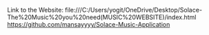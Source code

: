 Link to the Website:
file:///C:/Users/yogit/OneDrive/Desktop/Solace-The%20Music%20you%20need(MUSIC%20WEBSITE)/index.html
https://github.com/mansayyyy/Solace-Music-Application

